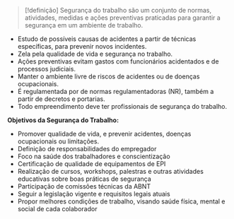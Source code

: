 > [!definição]
> Segurança do trabalho são um conjunto de normas, atividades, medidas e ações preventivas praticadas para garantir a segurança em um ambiente de trabalho.

- Estudo de possíveis causas de acidentes a partir de técnicas específicas, para prevenir novos incidentes.
- Zela pela qualidade de vida e segurança no trabalho.
- Ações preventivas evitam gastos com funcionários acidentados e de processos judiciais.
- Manter o ambiente livre de riscos de acidentes ou de doenças ocupacionais.
- É regulamentada por de normas regulamentadoras (NR), também a partir de decretos e portarias.
- Todo empreendimento deve ter profissionais de segurança do trabalho.

**Objetivos da Segurança do Trabalho:**
- Promover qualidade de vida, e prevenir acidentes, doenças ocupacionais ou limitações.
- Definição de responsabilidades do empregador
- Foco na saúde dos trabalhadores e conscientização
- Certificação de qualidade de equipamentos de EPI
- Realização de cursos, workshops, palestras e outras atividades educativas sobre boas práticas de segurança
- Participação de comissões técnicas da ABNT
- Seguir a legislação vigente e requisitos legais atuais
- Propor melhores condições de trabalho, visando saúde física, mental e social de cada colaborador
